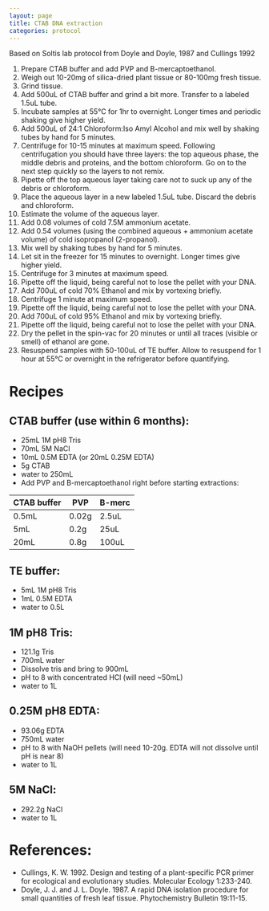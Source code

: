 ```yaml
---
layout: page
title: CTAB DNA extraction
categories: protocol
---
```

Based on Soltis lab protocol from Doyle and Doyle, 1987 and Cullings 1992

1. Prepare CTAB buffer and add PVP and B-mercaptoethanol.
1. Weigh out 10-20mg of silica-dried plant tissue or 80-100mg fresh tissue.
1. Grind tissue.
1. Add 500uL of CTAB buffer and grind a bit more.  Transfer to a labeled 1.5uL tube.
1. Incubate samples at 55°C for 1hr to overnight.  Longer times and periodic shaking give higher yield.
1. Add 500uL of 24:1 Chloroform:Iso Amyl Alcohol and mix well by shaking tubes by hand for 5 minutes.
1. Centrifuge for 10-15 minutes at maximum speed.  Following centrifugation you should have three layers: the top aqueous phase, the middle debris and proteins, and the bottom chloroform.  Go on to the next step quickly so the layers to not remix.
1. Pipette off the top aqueous layer taking care not to suck up any of the debris or chloroform.
1. Place the aqueous layer in a new labeled 1.5uL tube.  Discard the debris and chloroform.
1. Estimate the volume of the aqueous layer.
1. Add 0.08 volumes of cold 7.5M ammonium acetate.
1. Add 0.54 volumes (using the combined aqueous + ammonium acetate volume) of cold isopropanol (2-propanol).
1. Mix well by shaking tubes by hand for 5 minutes.
1. Let sit in the freezer for 15 minutes to overnight.  Longer times give higher yield.
1. Centrifuge for 3 minutes at maximum speed.
1. Pipette off the liquid, being careful not to lose the pellet with your DNA.
1. Add 700uL of cold 70% Ethanol and mix by vortexing briefly.
1. Centrifuge 1 minute at maximum speed.
1. Pipette off the liquid, being careful not to lose the pellet with your DNA.
1. Add 700uL of cold 95% Ethanol and mix by vortexing briefly.
1. Pipette off the liquid, being careful not to lose the pellet with your DNA.
1. Dry the pellet in the spin-vac for 20 minutes or until all traces (visible or smell) of ethanol are gone.
1. Resuspend samples with 50-100uL of TE buffer. Allow to resuspend for 1 hour at 55°C or overnight in the refrigerator before quantifying.

# Recipes

## CTAB buffer (use within 6 months):

  * 25mL 1M pH8 Tris
  * 70mL 5M NaCl
  * 10mL 0.5M EDTA (or 20mL 0.25M EDTA)
  * 5g CTAB
  * water to 250mL
  * Add PVP and B-mercaptoethanol right before starting extractions:

| CTAB buffer | PVP | B-merc |
| ----------- | --- | ------ |
| 0.5mL | 0.02g | 2.5uL |
| 5mL   | 0.2g  | 25uL  |
| 20mL  | 0.8g  | 100uL |

## TE buffer:

  * 5mL 1M pH8 Tris
  * 1mL 0.5M EDTA
  * water to 0.5L

## 1M pH8 Tris:

  * 121.1g Tris
  * 700mL water
  * Dissolve tris and bring to 900mL
  * pH to 8 with concentrated HCl (will need ~50mL)
  * water to 1L

## 0.25M pH8 EDTA:

  * 93.06g EDTA
  * 750mL water
  * pH to 8 with NaOH pellets (will need 10-20g.  EDTA will not dissolve until pH is near 8)
  * water to 1L

## 5M NaCl:

  * 292.2g NaCl
  * water to 1L

# References:

  * Cullings, K. W. 1992.  Design and testing of a plant-specific PCR primer for ecological and evolutionary studies.  Molecular Ecology 1:233-240.
  * Doyle, J. J. and J. L. Doyle.  1987.  A rapid DNA isolation procedure for small quantities of fresh leaf tissue.  Phytochemistry Bulletin 19:11-15.
